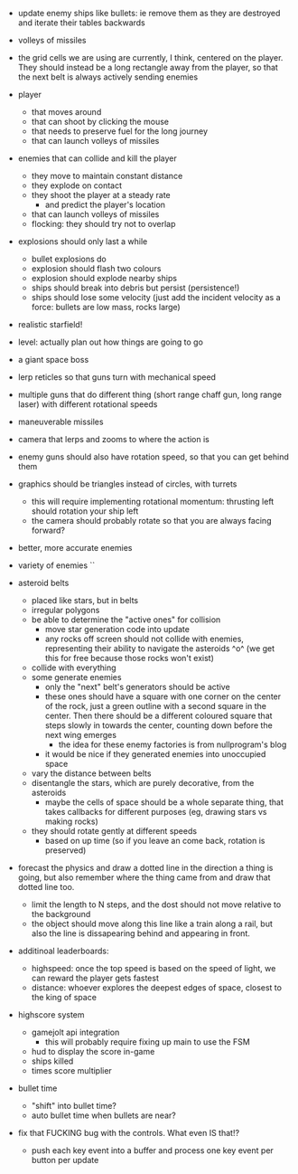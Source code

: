 - update enemy ships like bullets: ie remove them as they are destroyed and
  iterate their tables backwards

- volleys of missiles

- the grid cells we are using are currently, I think, centered on the
  player. They should instead be a long rectangle away from the player,
  so that the next belt is always actively sending enemies

- player
  + that moves around
  + that can shoot by clicking the mouse
  - that needs to preserve fuel for the long journey
  - that can launch volleys of missiles

- enemies that can collide and kill the player
  + they move to maintain constant distance
  + they explode on contact
  + they shoot the player at a steady rate
    + and predict the player's location
  - that can launch volleys of missiles
  - flocking: they should try not to overlap

- explosions should only last a while
  + bullet explosions do
  - explosion should flash two colours
  - explosion should explode nearby ships
  - ships should break into debris but persist (persistence!)
  - ships should lose some velocity (just add the incident velocity as a force: bullets are low mass, rocks large)

+ realistic starfield!

- level: actually plan out how things are going to go
- a giant space boss
- lerp reticles so that guns turn with mechanical speed
- multiple guns that do different thing (short range chaff gun, long range laser)
  with different rotational speeds
- maneuverable missiles
- camera that lerps and zooms to where the action is
- enemy guns should also have rotation speed, so that you can get behind them
- graphics should be triangles instead of circles, with turrets
  - this will require implementing rotational momentum: thrusting left should rotation your ship left
  - the camera should probably rotate so that you are always facing forward?
- better, more accurate enemies
- variety of enemies
``
- asteroid belts
  + placed like stars, but in belts
  + irregular polygons
  + be able to determine the "active ones" for collision
    + move star generation code into update
    + any rocks off screen should not collide with enemies,
      representing their ability to navigate the asteroids ^o^ (we get this for free because those rocks won't exist)
  + collide with everything
  + some generate enemies
    + only the "next" belt's generators should be active
    + these ones should have a square with one corner on the center of the rock,
      just a green outline with a second square in the center. Then there should
      be a different coloured square that steps slowly in towards the center, counting
      down before the next wing emerges
      + the idea for these enemy factories is from nullprogram's blog
    - it would be nice if they generated enemies into unoccupied space
  - vary the distance between belts
  - disentangle the stars, which are purely decorative, from the asteroids
    - maybe the cells of space should be a whole separate thing, that takes
      callbacks for different purposes (eg, drawing stars vs making rocks)
  - they should rotate gently at different speeds
    - based on up time (so if you leave an come back, rotation is preserved)
  
- forecast the physics and draw a dotted line in the direction a thing
  is going, but also remember where the thing came from and draw that
  dotted line too.
  - limit the length to N steps, and the dost should not move relative
    to the background
  - the object should move along this line like a train along a rail, but
    also the line is dissapearing behind and appearing in front.

- additinoal leaderboards:
  - highspeed: once the top speed is based on the speed of light, we
    can reward the player gets fastest
  - distance: whoever explores the deepest edges of space, closest to
    the king of space

+ highscore system
  + gamejolt api integration
    + this will probably require fixing up main to use the FSM
  + hud to display the score in-game
  + ships killed
  + times score multiplier

+ bullet time
  - "shift" into bullet time?
  + auto bullet time when bullets are near?

+ fix that FUCKING bug with the controls. What even IS that!?
  + push each key event into a buffer and process one key event per button per update

